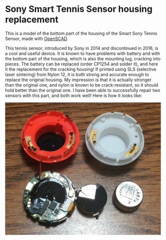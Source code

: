 # Sony Smart Tennis Sensor housing replacement

This is a model of the bottom part of the housing of the Smart Sony Tennis Sensor, made with [OpenSCAD](https://www.openscad.org/).

This tennis sensor, introduced by Sony in 2014 and discontinued in 2016, is a cool and useful device.
It is known to have problems with battery and with the bottom part of the housing, which is also the mounting lug, cracking into pieces.
The battery can be replaced (order CP1254 and solder it), and here it the replacement for the cracking housing!
If printed using SLS (selective laser sintering) from Nylon 12, it is both strong and accurate enough to replace the original housing.
My impression is that it is actually stronger than the original one, and nylon is known to be crack-resistant, so it should hold better than the original one.
I have been able to successfully repair two sensors with this part, and both work well!
Here is how it looks like:

![alt text](https://github.com/dsmi/sensor/blob/main/printed.jpg?raw=true)

